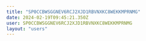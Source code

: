 ```yaml
---
title: "SP0CCBWSGGNEV6RCJ2XJD1RBVNXKC8WEKKMPRNMG"
date: 2024-02-19T09:45:21.350Z
user: SP0CCBWSGGNEV6RCJ2XJD1RBVNXKC8WEKKMPRNMG
layout: "users"
---
```

    